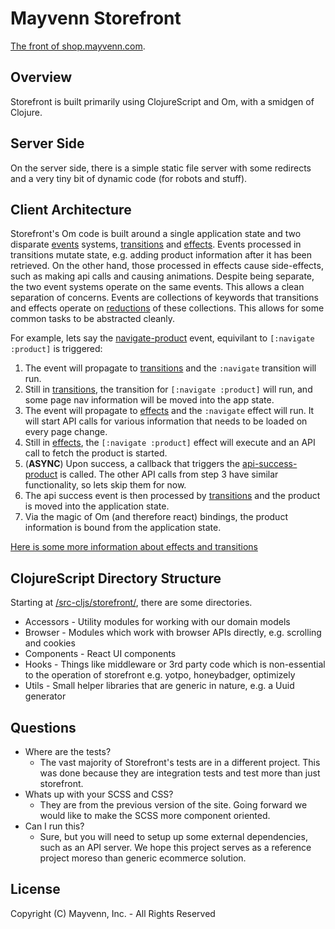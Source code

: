 # Mayvenn Storefront
[The front of shop.mayvenn.com][9].

## Overview
Storefront is built primarily using ClojureScript and Om, with a smidgen of Clojure.

## Server Side
On the server side, there is a simple static file server with some redirects and a very tiny bit of dynamic code (for robots and stuff).

## Client Architecture
Storefront's Om code is built around a single application state and two disparate [events][2] systems, [transitions][0] and [effects][1].
Events processed in transitions mutate state, e.g. adding product information after it has been retrieved.
On the other hand, those processed in effects cause side-effects, such as making api calls and causing animations.
Despite being separate, the two event systems operate on the same events.
This allows a clean separation of concerns.
Events are collections of keywords that transitions and effects operate on [reductions][10] of these collections.
This allows for some common tasks to be abstracted cleanly.

For example, lets say the [navigate-product][3] event, equivilant to ```[:navigate :product]``` is triggered:
 1. The event will propagate to [transitions][11] and the ```:navigate``` transition will run.
 2. Still in [transitions][5], the transition for ```[:navigate :product]``` will run, and some page nav information will be moved into the app state.
 3. The event will propagate to [effects][12] and the ```:navigate``` effect will run.  It will start API calls for various information that needs to be loaded on every page change.
 4. Still in [effects][6], the ```[:navigate :product]``` effect will execute and an API call to fetch the product is started.
 5. (**ASYNC**) Upon success, a callback that triggers the [api-success-product][4] is called.  The other API calls from step 3 have similar functionality, so lets skip them for now.
 6. The api success event is then processed by [transitions][7] and the product is moved into the application state.
 7. Via the magic of Om (and therefore react) bindings, the product information is bound from the application state.


[Here is some more information about effects and transitions][8]

## ClojureScript Directory Structure
Starting at [/src-cljs/storefront/][13], there are some directories.

* Accessors - Utility modules for working with our domain models
* Browser - Modules which work with browser APIs directly, e.g. scrolling and cookies
* Components - React UI components
* Hooks - Things like middleware or 3rd party code which is non-essential to the operation of storefront e.g. yotpo, honeybadger, optimizely
* Utils - Small helper libraries that are generic in nature, e.g. a Uuid generator


## Questions
* Where are the tests?
  * The vast majority of Storefront's tests are in a different project.
  This was done because they are integration tests and test more than just storefront.
* Whats up with your SCSS and CSS?
  * They are from the previous version of the site.  Going forward we would like to make the SCSS more component oriented.
* Can I run this?
  * Sure, but you will need to setup up some external dependencies, such as an API server. We hope this project serves as a reference project moreso than generic ecommerce solution.

## License
Copyright (C) Mayvenn, Inc. - All Rights Reserved

[0]: https://github.com/Mayvenn/storefront/blob/master/src-cljs/storefront/transitions.cljs
[1]: https://github.com/Mayvenn/storefront/blob/master/src-cljs/storefront/effects.cljs
[2]: https://github.com/Mayvenn/storefront/blob/master/src-cljs/storefront/events.cljs
[3]: https://github.com/Mayvenn/storefront/blob/master/src-cljs/storefront/events.cljs#L10
[4]: https://github.com/Mayvenn/storefront/blob/master/src-cljs/storefront/events.cljs#L107
[5]: https://github.com/Mayvenn/storefront/blob/master/src-cljs/storefront/transitions.cljs#L26
[6]: https://github.com/Mayvenn/storefront/blob/master/src-cljs/storefront/effects.cljs#L79
[7]: https://github.com/Mayvenn/storefront/blob/master/src-cljs/storefront/transitions.cljs#L107
[8]: http://engineering.mayvenn.com/2015/05/28/Transitions-and-Effects/
[9]: https://shop.mayvenn.com
[10]: https://clojuredocs.org/clojure.core/reductions
[11]: https://github.com/Mayvenn/storefront/blob/master/src-cljs/storefront/transitions.cljs#L18
[12]: https://github.com/Mayvenn/storefront/blob/master/src-cljs/storefront/effects.cljs#L33
[13]: https://github.com/Mayvenn/storefront/tree/master/src-cljs/storefront
